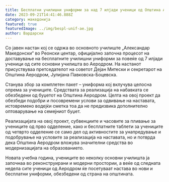 ```yaml
---
title: Бесплатни училишни униформи за над 7 илјади ученици од Општина Аеродром
date: 2023-09-21T14:41:46.888Z
category: македонија
featured: true
featuredImage: ../img/bespl-unif-ae.jpg
author: Вардарски
---
```

<!--StartFragment-->

Со јавен настан кој се одржа во основното училиште „Александар Македонски“ во Реонски центар, официјално започна процесот на доставување на бесплатните училишни униформи за повеќе од 7 илјади ученици од сите основни училишта во Аеродром. На настанот присуствуваа претседателот на советот Дејан Митески и секретарот на Општина Аеродром, Јулијана Павковска-Боцевска.

Станува збор за комплетен пакет – униформа кој вклучува целосна опрема за учениците. Средствата за реализација на набавката се обезбедени од буџетот на Општина Аеродром. Целта на овој проект да обезбеди подобри и посовремени услови за одвивање на наставата, истовремено водејќи сметка тоа да не предизвика дополнително оптоварување на семејниот буџет.

Реализацијата на овој проект, субвенциите и часовите за пливање за учениците од прво одделение, како и бесплатните таблети за учениците од четврто одделение се само дел од активностите за унапредување и подобрување на условите за реализација на наставата, но и потврда дека Општина Аеродром вложува значителни средства во модернизацијата на образованието.

Новата учебна година, учениците во неколку основни училишта ја започнаа во реконструирани и модерни простории, а веќе од следната недела сите ученици од Аеродром ќе посетуваат настава во нови и бесплатни униформи, обезбедени од страна на општината.

<!--EndFragment-->